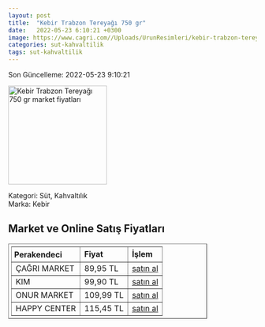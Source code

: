 ```yaml
---
layout: post
title:  "Kebir Trabzon Tereyağı 750 gr"
date:   2022-05-23 6:10:21 +0300
image: https://www.cagri.com//Uploads/UrunResimleri/kebir-trabzon-tereyagi-750-gr-8181.jpg
categories: sut-kahvaltilik
tags: sut-kahvaltilik
---
```


Son Güncelleme: 2022-05-23 9:10:21

<img src="https://www.cagri.com//Uploads/UrunResimleri/kebir-trabzon-tereyagi-750-gr-8181.jpg" width="200" alt="Kebir Trabzon Tereyağı 750 gr market fiyatları" />

Kategori: Süt, Kahvaltılık
<br />
Marka: Kebir

<h2>Market ve Online Satış Fiyatları</h2>

<table border="1" style="padding: 5px;width:80%;">
  <tr>
    <td style="padding: 5px;"><strong>Perakendeci</strong></td>
    <td><strong>Fiyat</strong></td>
    <td><strong>İşlem</strong></td>
  </tr>
  <tr>
              <td title="Çağrı Market">ÇAĞRI MARKET</td>
              <td>89,95 TL</td>
              <td><a title="Çağrı Market" target="_blank" href="https://www.cagri.com/kebir-trabzon-tereyagi-750gr?">satın al</a></td>
            </tr><tr>
              <td title="Kim">KIM</td>
              <td>99,90 TL</td>
              <td><a title="Kim" target="_blank" href="https://www.kimgeldi.com/kebir-gurme-tereyagi-750-gr">satın al</a></td>
            </tr><tr>
              <td title="Onur Market">ONUR MARKET</td>
              <td>109,99 TL</td>
              <td><a title="Onur Market" target="_blank" href="https://www.onurmarket.com/-kebir-tereyag-gurme-tuzsuz-750-gr--75526">satın al</a></td>
            </tr><tr>
              <td title="Happy Center">HAPPY CENTER</td>
              <td>115,45 TL</td>
              <td><a title="Happy Center" target="_blank" href="https://www.happycenter.com.tr/Product/?product_id=15738">satın al</a></td>
            </tr>
</table>
